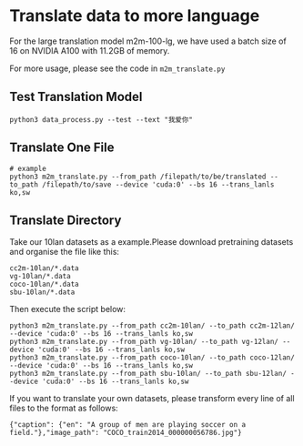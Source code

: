 # Translate data to more language

For the large translation model m2m-100-lg, we have used a batch size of 16 on NVIDIA A100 with 11.2GB of memory.

For more usage, please see the code in `m2m_translate.py`

## Test Translation Model

```shell
python3 data_process.py --test --text "我爱你"
```

## Translate One File

```shell
# example
python3 m2m_translate.py --from_path /filepath/to/be/translated --to_path /filepath/to/save --device 'cuda:0' --bs 16 --trans_lanls ko,sw
```

## Translate Directory

Take our 10lan datasets as a example.Please download pretraining datasets and organise the file like this:

```
cc2m-10lan/*.data
vg-10lan/*.data
coco-10lan/*.data
sbu-10lan/*.data
```

Then execute the script below:

```shell
python3 m2m_translate.py --from_path cc2m-10lan/ --to_path cc2m-12lan/ --device 'cuda:0' --bs 16 --trans_lanls ko,sw
python3 m2m_translate.py --from_path vg-10lan/ --to_path vg-12lan/ --device 'cuda:0' --bs 16 --trans_lanls ko,sw
python3 m2m_translate.py --from_path coco-10lan/ --to_path coco-12lan/ --device 'cuda:0' --bs 16 --trans_lanls ko,sw
python3 m2m_translate.py --from_path sbu-10lan/ --to_path sbu-12lan/ --device 'cuda:0' --bs 16 --trans_lanls ko,sw
```

If you want to translate your own datasets, please transform every line of all files to the format as follows:

```
{"caption": {"en": "A group of men are playing soccer on a field."},"image_path": "COCO_train2014_000000056786.jpg"}
```